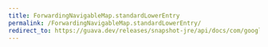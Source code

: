 ```yaml
---
title: ForwardingNavigableMap.standardLowerEntry
permalink: /ForwardingNavigableMap.standardLowerEntry/
redirect_to: https://guava.dev/releases/snapshot-jre/api/docs/com/google/common/collect/ForwardingNavigableMap.html#standardLowerEntry-K-
---
```

